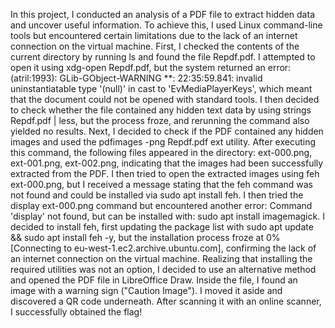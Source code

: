 In this project, I conducted an analysis of a PDF file to extract hidden data and uncover useful information. To achieve this, I used Linux command-line tools but encountered certain limitations due to the lack of an internet connection on the virtual machine. First, I checked the contents of the current directory by running ls and found the file Repdf.pdf. I attempted to open it using xdg-open Repdf.pdf, but the system returned an error: (atril:1993): GLib-GObject-WARNING **: 22:35:59.841: invalid uninstantiatable type '(null)' in cast to 'EvMediaPlayerKeys', which meant that the document could not be opened with standard tools. I then decided to check whether the file contained any hidden text data by using strings Repdf.pdf | less, but the process froze, and rerunning the command also yielded no results. Next, I decided to check if the PDF contained any hidden images and used the pdfimages -png Repdf.pdf ext utility. After executing this command, the following files appeared in the directory: ext-000.png, ext-001.png, ext-002.png, indicating that the images had been successfully extracted from the PDF. I then tried to open the extracted images using feh ext-000.png, but I received a message stating that the feh command was not found and could be installed via sudo apt install feh. I then tried the display ext-000.png command but encountered another error: Command 'display' not found, but can be installed with: sudo apt install imagemagick. I decided to install feh, first updating the package list with sudo apt update && sudo apt install feh -y, but the installation process froze at 0% [Connecting to eu-west-1.ec2.archive.ubuntu.com], confirming the lack of an internet connection on the virtual machine. Realizing that installing the required utilities was not an option, I decided to use an alternative method and opened the PDF file in LibreOffice Draw. Inside the file, I found an image with a warning sign ("Caution Image"). I moved it aside and discovered a QR code underneath. After scanning it with an online scanner, I successfully obtained the flag! 
